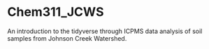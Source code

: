 # Chem311_JCWS
An introduction to the tidyverse through ICPMS data analysis of soil samples from Johnson Creek Watershed.

